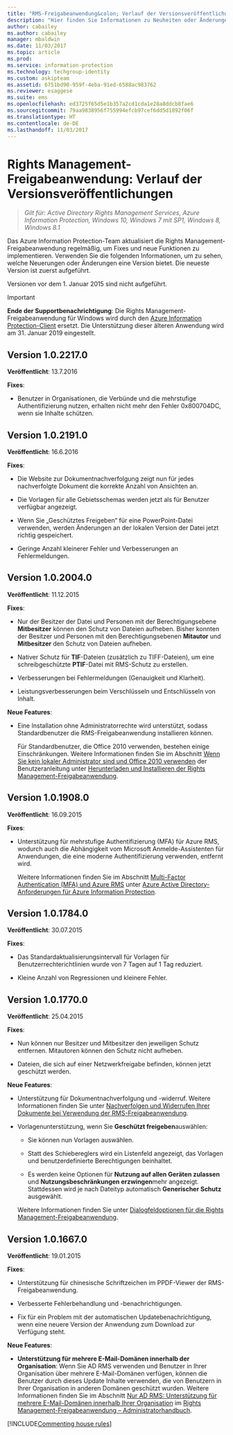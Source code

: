 ```yaml
---
title: "RMS-Freigabeanwendung&colon; Verlauf der Versionsveröffentlichungen – AIP"
description: "Hier finden Sie Informationen zu Neuheiten oder Änderungen an einer Version der Rights Management-Freigabeanwendung für Windows."
author: cabailey
ms.author: cabailey
manager: mbaldwin
ms.date: 11/03/2017
ms.topic: article
ms.prod: 
ms.service: information-protection
ms.technology: techgroup-identity
ms.custom: askipteam
ms.assetid: 6751bd90-959f-4eba-91ed-6588ac983762
ms.reviewer: esaggese
ms.suite: ems
ms.openlocfilehash: ed3725f65d5e1b357a2cd1cda1e28a8ddcb8fae6
ms.sourcegitcommit: 79aa9838956f755994efcb97cef6dd5d1892f06f
ms.translationtype: HT
ms.contentlocale: de-DE
ms.lasthandoff: 11/03/2017
---
```

# <a name="rights-management-sharing-application-version-release-history"></a>Rights Management-Freigabeanwendung: Verlauf der Versionsveröffentlichungen

>*Gilt für: Active Directory Rights Management Services, Azure Information Protection, Windows 10, Windows 7 mit SP1, Windows 8, Windows 8.1*

Das Azure Information Protection-Team aktualisiert die Rights Management-Freigabeanwendung regelmäßig, um Fixes und neue Funktionen zu implementieren. Verwenden Sie die folgenden Informationen, um zu sehen, welche Neuerungen oder Änderungen eine Version bietet. Die neueste Version ist zuerst aufgeführt.

Versionen vor dem 1. Januar 2015 sind nicht aufgeführt.

> [!IMPORTANT]
> **Ende der Supportbenachrichtigung**: Die Rights Management-Freigabeanwendung für Windows wird durch den [Azure Information Protection-Client](aip-client.md) ersetzt. Die Unterstützung dieser älteren Anwendung wird am 31. Januar 2019 eingestellt. 

## <a name="version-1022170"></a>Version 1.0.2217.0

**Veröffentlicht**: 13.7.2016

**Fixes**:

- Benutzer in Organisationen, die Verbünde und die mehrstufige Authentifizierung nutzen, erhalten nicht mehr den Fehler 0x800704DC, wenn sie Inhalte schützen.



## <a name="version-1021910"></a>Version 1.0.2191.0
**Veröffentlicht**: 16.6.2016

**Fixes**:

- Die Website zur Dokumentnachverfolgung zeigt nun für jedes nachverfolgte Dokument die korrekte Anzahl von Ansichten an.

- Die Vorlagen für alle Gebietsschemas werden jetzt als für Benutzer verfügbar angezeigt.

- Wenn Sie „Geschütztes Freigeben“ für eine PowerPoint-Datei verwenden, werden Änderungen an der lokalen Version der Datei jetzt richtig gespeichert.

- Geringe Anzahl kleinerer Fehler und Verbesserungen an Fehlermeldungen.


## <a name="version-1020040"></a>Version 1.0.2004.0
**Veröffentlicht**: 11.12.2015

**Fixes**:

-   Nur der Besitzer der Datei und Personen mit der Berechtigungsebene **Mitbesitzer** können den Schutz von Dateien aufheben. Bisher konnten der Besitzer und Personen mit den Berechtigungsebenen **Mitautor** und **Mitbesitzer** den Schutz von Dateien aufheben.

-   Nativer Schutz für **TIF**-Dateien (zusätzlich zu TIFF-Dateien), um eine schreibgeschützte **PTIF**-Datei mit RMS-Schutz zu erstellen.

-   Verbesserungen bei Fehlermeldungen (Genauigkeit und Klarheit).

-   Leistungsverbesserungen beim Verschlüsseln und Entschlüsseln von Inhalt.

**Neue Features**:

-   Eine Installation ohne Administratorrechte wird unterstützt, sodass Standardbenutzer die RMS-Freigabeanwendung installieren können.

    Für Standardbenutzer, die Office 2010 verwenden, bestehen einige Einschränkungen. Weitere Informationen finden Sie im Abschnitt [Wenn Sie kein lokaler Administrator sind und Office 2010 verwenden](install-sharing-app.md#if-you-are-not-a-local-administrator-and-use-office-2010) der Benutzeranleitung unter [Herunterladen und Installieren der Rights Management-Freigabeanwendung](install-sharing-app.md).

## <a name="version-1019080"></a>Version 1.0.1908.0
**Veröffentlicht**: 16.09.2015

**Fixes**:

-   Unterstützung für mehrstufige Authentifizierung (MFA) für Azure RMS, wodurch auch die Abhängigkeit vom Microsoft Anmelde-Assistenten für Anwendungen, die eine moderne Authentifizierung verwenden, entfernt wird.

    Weitere Informationen finden Sie im Abschnitt [Multi-Factor Authentication (MFA) und Azure RMS](../get-started/requirements-azure-ad.md#multi-factor-authentication-mfa-and-azure-information-protection) unter [Azure Active Directory-Anforderungen für Azure Information Protection](../get-started/requirements-azure-ad.md).

## <a name="version-1017840"></a>Version 1.0.1784.0
**Veröffentlicht**: 30.07.2015

**Fixes**:

-   Das Standardaktualisierungsintervall für Vorlagen für Benutzerrechterichtlinien wurde von 7 Tagen auf 1 Tag reduziert.

-   Kleine Anzahl von Regressionen und kleinere Fehler.

## <a name="version-1017700"></a>Version 1.0.1770.0
**Veröffentlicht**: 25.04.2015

**Fixes**:

-   Nun können nur Besitzer und Mitbesitzer den jeweiligen Schutz entfernen. Mitautoren können den Schutz nicht aufheben.

-   Dateien, die sich auf einer Netzwerkfreigabe befinden, können jetzt geschützt werden.

**Neue Features**:

-   Unterstützung für Dokumentnachverfolgung und -widerruf. Weitere Informationen finden Sie unter [Nachverfolgen und Widerrufen Ihrer Dokumente bei Verwendung der RMS-Freigabeanwendung](sharing-app-track-revoke.md).

-   Vorlagenunterstützung, wenn Sie **Geschützt freigeben**auswählen:

    -   Sie können nun Vorlagen auswählen.

    -   Statt des Schiebereglers wird ein Listenfeld angezeigt, das Vorlagen und benutzerdefinierte Berechtigungen beinhaltet.

    -   Es werden keine Optionen für **Nutzung auf allen Geräten zulassen** und **Nutzungsbeschränkungen erzwingen**mehr angezeigt. Stattdessen wird je nach Dateityp automatisch **Generischer Schutz** ausgewählt.

    Weitere Informationen finden Sie unter [Dialogfeldoptionen für die Rights Management-Freigabeanwendung](sharing-app-dialog-box.md).

## <a name="version-1016670"></a>Version 1.0.1667.0
**Veröffentlicht**: 19.01.2015

**Fixes**:

-   Unterstützung für chinesische Schriftzeichen im PPDF-Viewer der RMS-Freigabeanwendung.

-   Verbesserte Fehlerbehandlung und -benachrichtigungen.

-   Fix für ein Problem mit der automatischen Updatebenachrichtigung, wenn eine neuere Version der Anwendung zum Download zur Verfügung steht.

**Neue Features**:

-   **Unterstützung für mehrere E-Mail-Domänen innerhalb der Organisation**: Wenn Sie AD RMS verwenden und Benutzer in Ihrer Organisation über mehrere E-Mail-Domänen verfügen, können die Benutzer durch dieses Update Inhalte verwenden, die von Benutzern in Ihrer Organisation in anderen Domänen geschützt wurden. Weitere Informationen finden Sie im Abschnitt [Nur AD RMS: Unterstützung für mehrere E-Mail-Domänen innerhalb Ihrer Organisation](sharing-app-admin-guide.md#ad-rms-only-support-for-multiple-email-domains-within-your-organization) im [Rights Management-Freigabeanwendung – Administratorhandbuch](sharing-app-admin-guide.md).

[!INCLUDE[Commenting house rules](../includes/houserules.md)]
